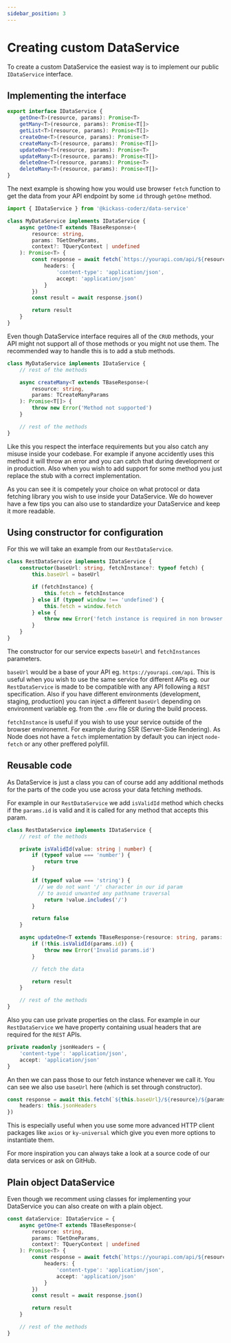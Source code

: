 ```yaml
---
sidebar_position: 3
---
```


# Creating custom DataService 

To create a custom DataService the easiest way is to implement our public `IDataService` interface. 

## Implementing the interface

```ts
export interface IDataService {
    getOne<T>(resource, params): Promise<T>
    getMany<T>(resource, params): Promise<T[]>
    getList<T>(resource, params): Promise<T[]>
    createOne<T>(resource, params): Promise<T>
    createMany<T>(resource, params): Promise<T[]>
    updateOne<T>(resource, params): Promise<T>
    updateMany<T>(resource, params): Promise<T[]>
    deleteOne<T>(resource, params): Promise<T>
    deleteMany<T>(resource, params): Promise<T[]>
}
```

The next example is showing how you would use browser `fetch` function to get the data from your API endpoint by some `id` through `getOne` method.

```ts
import { IDataService } from '@kickass-coderz/data-service'

class MyDataService implements IDataService {
    async getOne<T extends TBaseResponse>(
        resource: string,
        params: TGetOneParams,
        context?: TQueryContext | undefined
    ): Promise<T> {
        const response = await fetch(`https://yourapi.com/api/${resource}/${params.id}`, {
            headers: {
                'content-type': 'application/json',
                accept: 'application/json'
            }
        })
        const result = await response.json()

        return result
    }
}
```

Even though DataService interface requires all of the `CRUD` methods, your API might not support all of those methods or you might not use them. The recommended way to handle this is to add a stub methods.

```ts
class MyDataService implements IDataService {
    // rest of the methods

    async createMany<T extends TBaseResponse>(
        resource: string, 
        params: TCreateManyParams
    ): Promise<T[]> {
        throw new Error('Method not supported')
    }

    // rest of the methods
}
```

Like this you respect the interface requirements but you also catch any misuse inside your codebase. For example if anyone accidently uses this method it will throw an error and you can catch that during development or in production. Also when you wish to add support for some method you just replace the stub with a correct implementation.

As you can see it is competely your choice on what protocol or data fetching library you wish to use inside your DataService. We do however have a few tips you can also use to standardize your DataService and keep it more readable.

## Using constructor for configuration

For this we will take an example from our `RestDataService`.

```ts
class RestDataService implements IDataService {
    constructor(baseUrl: string, fetchInstance?: typeof fetch) {
        this.baseUrl = baseUrl

        if (fetchInstance) {
            this.fetch = fetchInstance
        } else if (typeof window !== 'undefined') {
            this.fetch = window.fetch
        } else {
            throw new Error('fetch instance is required in non browser environments')
        }
    }
}
```

The constructor for our service expects `baseUrl` and `fetchInstances` parameters.

`baseUrl` would be a base of your API eg. `https://yourapi.com/api`. This is useful when you wish to use the same service for different APIs eg. our `RestDataService` is made to be compatible with any API following a `REST` specification. Also if you have different environments (development, staging, production) you can inject a different `baseUrl` depending on environment variable eg. from the `.env` file or during the build process.

`fetchInstance` is useful if you wish to use your service outside of the browser environemnt. For example during SSR (Server-Side Rendering). As Node does not have a `fetch` implementation by default you can inject `node-fetch` or any other preffered polyfill.

## Reusable code

As DataService is just a class you can of course add any additional methods for the parts of the code you use across your data fetching methods. 

For example in our `RestDataService` we add `isValidId` method which checks if the `params.id` is valid and it is called for any method that accepts this param. 

```ts
class RestDataService implements IDataService {
    // rest of the methods 

    private isValidId(value: string | number) {
        if (typeof value === 'number') {
            return true
        }

        if (typeof value === 'string') {
          // we do not want '/' character in our id param 
          // to avoid unwanted any pathname traversal 
            return !value.includes('/')
        }

        return false
    }

    async updateOne<T extends TBaseResponse>(resource: string, params: TUpdateOneParams): Promise<T> {
        if (!this.isValidId(params.id)) {
            throw new Error('Invalid params.id')
        }

        // fetch the data

        return result
    }

    // rest of the methods 
}
```

Also you can use private properties on the class. For example in our `RestDataService` we have property containing usual headers that are required for the `REST` APIs.

```ts
private readonly jsonHeaders = {
    'content-type': 'application/json',
    accept: 'application/json'
}
```

An then we can pass those to our fetch instance whenever we call it. You can see we also use `baseUrl` here (which is set through constructor).

```ts
const response = await this.fetch(`${this.baseUrl}/${resource}/${params.id}`, {
    headers: this.jsonHeaders
})
```

This is especially useful when you use some more advanced HTTP client packages like `axios` or `ky-universal` which give you even more options to instantiate them.

For more inspiration you can always take a look at a source code of our data services or ask on GitHub.

## Plain object DataService

Even though we recomment using classes for implementing your DataService you can also create on with a plain object.

```ts
const dataService: IDataService = {
    async getOne<T extends TBaseResponse>(
        resource: string,
        params: TGetOneParams,
        context?: TQueryContext | undefined
    ): Promise<T> {
        const response = await fetch(`https://yourapi.com/api/${resource}/${params.id}`, {
            headers: {
                'content-type': 'application/json',
                accept: 'application/json'
            }
        })
        const result = await response.json()

        return result
    }

    // rest of the methods
}
```
